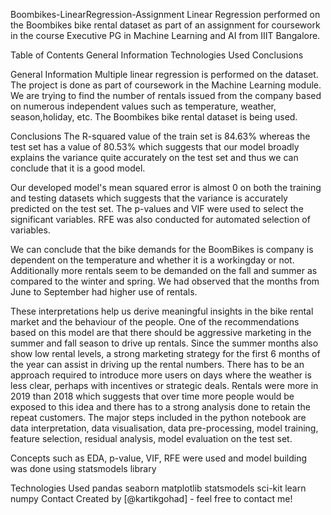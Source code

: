 Boombikes-LinearRegression-Assignment
Linear Regression performed on the Boombikes bike rental dataset as part of an assignment for coursework in the course Executive PG in Machine Learning and AI from IIIT Bangalore.

Table of Contents
General Information
Technologies Used
Conclusions

General Information
Multiple linear regression is performed on the dataset.
The project is done as part of coursework in the Machine Learning module.
We are trying to find the number of rentals issued from the company based on numerous independent values such as temperature, weather, season,holiday, etc.
The Boombikes bike rental dataset is being used.

Conclusions
The R-squared value of the train set is 84.63% whereas the test set has a value of 80.53% which suggests that our model broadly explains the variance quite accurately on the test set and thus we can conclude that it is a good model.

Our developed model's mean squared error is almost 0 on both the training and testing datasets which suggests that the variance is accurately predicted on the test set. The p-values and VIF were used to select the significant variables. RFE was also conducted for automated selection of variables.

We can conclude that the bike demands for the BoomBikes is company is dependent on the temperature and whether it is a workingday or not. Additionally more rentals seem to be demanded on the fall and summer as compared to the winter and spring. We had observed that the months from June to September had higher use of rentals.

These interpretations help us derive meaningful insights in the bike rental market and the behaviour of the people. One of the recommendations based on this model are that there should be aggressive marketing in the summer and fall season to drive up rentals. Since the summer months also show low rental levels, a strong marketing strategy for the first 6 months of the year can assist in driving up the rental numbers. There has to be an approach required to introduce more users on days where the weather is less clear, perhaps with incentives or strategic deals. Rentals were more in 2019 than 2018 which suggests that over time more people would be exposed to this idea and there has to a strong analysis done to retain the repeat customers.
The major steps included in the python notebook are data interpretation, data visualisation, data pre-processing, model training, feature selection, residual analysis, model evaluation on the test set.

Concepts such as EDA, p-value, VIF, RFE were used and model building was done using statsmodels library

Technologies Used
pandas
seaborn
matplotlib
statsmodels
sci-kit learn
numpy
Contact
Created by [@kartikgohad] - feel free to contact me!

